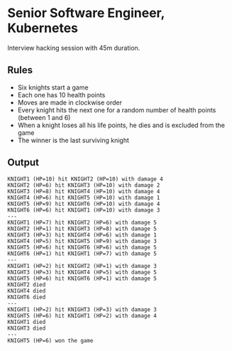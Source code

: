 # Senior Software Engineer, Kubernetes
Interview hacking session with 45m duration. 

## Rules

* Six knights start a game
* Each one has 10 health points
* Moves are made in clockwise order
* Every knight hits the next one for a random number of health points (between 1 and 6)
* When a knight loses all his life points, he dies and is excluded from the game
* The winner is the last surviving knight

## Output
```text
KNIGHT1 (HP=10) hit KNIGHT2 (HP=10) with damage 4
KNIGHT2 (HP=6) hit KNIGHT3 (HP=10) with damage 2
KNIGHT3 (HP=8) hit KNIGHT4 (HP=10) with damage 4
KNIGHT4 (HP=6) hit KNIGHT5 (HP=10) with damage 1
KNIGHT5 (HP=9) hit KNIGHT6 (HP=10) with damage 4
KNIGHT6 (HP=6) hit KNIGHT1 (HP=10) with damage 3
---
KNIGHT1 (HP=7) hit KNIGHT2 (HP=6) with damage 5
KNIGHT2 (HP=1) hit KNIGHT3 (HP=8) with damage 5
KNIGHT3 (HP=3) hit KNIGHT4 (HP=6) with damage 1
KNIGHT4 (HP=5) hit KNIGHT5 (HP=9) with damage 3
KNIGHT5 (HP=6) hit KNIGHT6 (HP=6) with damage 5
KNIGHT6 (HP=1) hit KNIGHT1 (HP=7) with damage 5
---
KNIGHT1 (HP=2) hit KNIGHT2 (HP=1) with damage 3
KNIGHT3 (HP=3) hit KNIGHT4 (HP=5) with damage 5
KNIGHT5 (HP=6) hit KNIGHT6 (HP=1) with damage 5
KNIGHT2 died
KNIGHT4 died
KNIGHT6 died
---
KNIGHT1 (HP=2) hit KNIGHT3 (HP=3) with damage 3
KNIGHT5 (HP=6) hit KNIGHT1 (HP=2) with damage 4
KNIGHT1 died
KNIGHT3 died
---
KNIGHT5 (HP=6) won the game
```